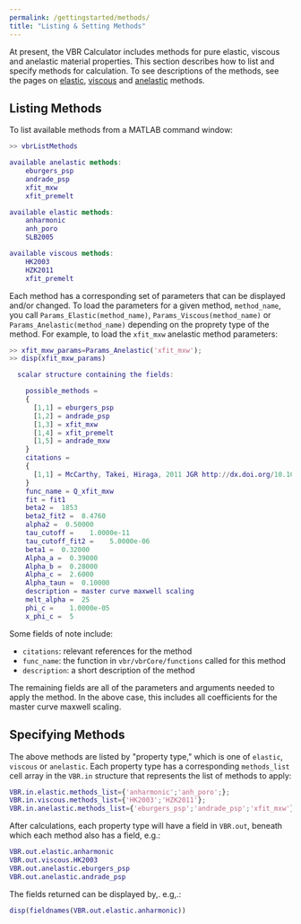 ```yaml
---
permalink: /gettingstarted/methods/
title: "Listing & Setting Methods"
---
```


At present, the VBR Calculator includes methods for pure elastic, viscous and anelastic material properties. This section describes how to list and specify methods for calculation. To see descriptions of the methods, see the pages on [elastic](), [viscous]() and [anelastic]() methods.

## Listing Methods

To list available methods from a MATLAB command window:

```matlab
>> vbrListMethods

available anelastic methods:
    eburgers_psp
    andrade_psp
    xfit_mxw
    xfit_premelt    

available elastic methods:
    anharmonic
    anh_poro
    SLB2005

available viscous methods:
    HK2003
    HZK2011
    xfit_premelt  
```

Each method has a corresponding set of parameters that can be displayed and/or changed. To load the parameters for a given method, `method_name`, you call `Params_Elastic(method_name)`, `Params_Viscous(method_name)` or  `Params_Anelastic(method_name)` depending on the proprety type of the method. For example, to load the `xfit_mxw` anelastic method parameters:

```matlab
>> xfit_mxw_params=Params_Anelastic('xfit_mxw');
>> disp(xfit_mxw_params)

  scalar structure containing the fields:

    possible_methods =
    {
      [1,1] = eburgers_psp
      [1,2] = andrade_psp
      [1,3] = xfit_mxw
      [1,4] = xfit_premelt
      [1,5] = andrade_mxw
    }
    citations =
    {
      [1,1] = McCarthy, Takei, Hiraga, 2011 JGR http://dx.doi.org/10.1029/2011JB008384
    }
    func_name = Q_xfit_mxw
    fit = fit1
    beta2 =  1853
    beta2_fit2 =  8.4760
    alpha2 =  0.50000
    tau_cutoff =    1.0000e-11
    tau_cutoff_fit2 =    5.0000e-06
    beta1 =  0.32000
    Alpha_a =  0.39000
    Alpha_b =  0.28000
    Alpha_c =  2.6000
    Alpha_taun =  0.10000
    description = master curve maxwell scaling
    melt_alpha =  25
    phi_c =    1.0000e-05
    x_phi_c =  5
```

Some fields of note include:
* `citations`: relevant references for the method
* `func_name`: the function in `vbr/vbrCore/functions` called for this method
* `description`: a short description of the method  

The remaining fields are all of the parameters and arguments needed to apply the method. In the above case, this includes all coefficients for the master curve maxwell scaling.

## Specifying Methods

The above methods are listed by "property type," which is one of `elastic`, `viscous` or `anelastic`. Each property type has a  corresponding `methods_list` cell array in the `VBR.in` structure that represents the list of methods to apply:

```matlab
VBR.in.elastic.methods_list={'anharmonic';'anh_poro';};
VBR.in.viscous.methods_list={'HK2003';'HZK2011'};
VBR.in.anelastic.methods_list={'eburgers_psp';'andrade_psp';'xfit_mxw'};
```


After calculations, each property type will have a field in `VBR.out`, beneath which each method also has a field, e.g.:

```matlab
VBR.out.elastic.anharmonic
VBR.out.viscous.HK2003
VBR.out.anelastic.eburgers_psp
VBR.out.anelastic.andrade_psp
```

The fields returned can be displayed by,. e.g,.:

```matlab
disp(fieldnames(VBR.out.elastic.anharmonic))
```
